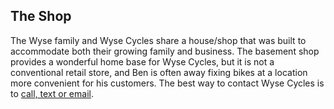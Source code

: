 ## The Shop

The Wyse family and Wyse Cycles share a house/shop that was built to accommodate both their growing family and business. The basement shop provides a wonderful home base for Wyse Cycles, but it is not a conventional retail store, and Ben is often away fixing bikes at a location more convenient for his customers. The best way to contact Wyse Cycles is to [call, text or email](/contact).
